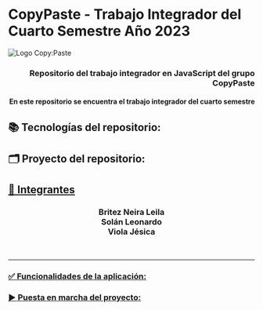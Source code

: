 # CopyPaste - Trabajo Integrador del Cuarto Semestre Año 2023

![Logo Copy:Paste](https://user-images.githubusercontent.com/103675851/232830051-f665dac5-7813-4c63-8612-a451b562bdf7.jpg)

<div id="header" align="end">
		<h3 align="end">Repositorio del trabajo integrador en JavaScript del grupo CopyPaste</h3>
		<h4 align="end">En este repositorio se encuentra el trabajo integrador del cuarto semestre</h4>
</div>
 
<div >
  <h2> 📚 Tecnologías del repositorio: </h2>

</div> 

<h2> 🗂 Proyecto del repositorio:</h2>

<h2><strong><u> 👤 Integrantes</u></strong></h2>

<div align="center">	
<h3>	  
  Britez Neira Leila
  <br>
  Solán Leonardo
  <br>
  Viola Jésica
 </div>
   <br>

   <hr>

<h3><strong><u> ✅ Funcionalidades de la aplicación: </u></strong></h3>

<h3><strong><u> ▶️ Puesta en marcha del proyecto: </u></strong></h3>



